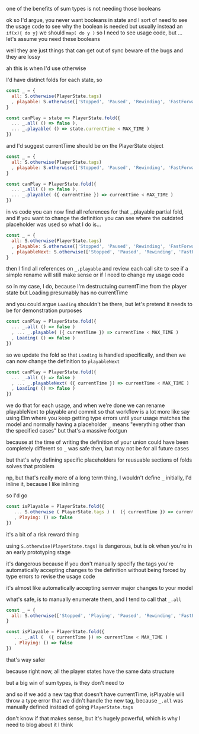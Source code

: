 one of the benefits of sum types is not needing those booleans

ok so I'd argue, you never want booleans in state
and I sort of need to see the usage code to see why the boolean is needed
but usually instead an `if(x){ do y}` we should `map( do y )`
so I need to see usage code, but ... let's assume you need these booleans

well they are just things that can get out of sync
beware of the bugs
and they are lossy

ah this is when I'd use otherwise

I'd have distinct folds for each state, so

```javascript
const _ = {
  all: S.otherwise(PlayerState.tags)
  , playable: S.otherwise(['Stopped', 'Paused', 'Rewinding', 'FastForwarding'])
}

const canPlay = state => PlayerState.fold({
  ... _.all( () => false ),
  ... _.playable( () => state.currentTime < MAX_TIME )
})
```

and I'd suggest currentTime should be on the PlayerState object

```javascript
const _ = {
  all: S.otherwise(PlayerState.tags)
  , playable: S.otherwise(['Stopped', 'Paused', 'Rewinding', 'FastForwarding'])
}

const canPlay = PlayerState.fold({
  ... _.all( () => false ),
  ... _.playable( ({ currentTime }) => currentTime < MAX_TIME )
})
```

in vs code you can now find all references for that _.playable partial fold, and if you want to
change the definition you can see where the outdated placeholder was used so what I do is...

```javascript
const _ = {
  all: S.otherwise(PlayerState.tags)
  , playable: S.otherwise(['Stopped', 'Paused', 'Rewinding', 'FastForwarding'])
  , playableNext: S.otherwise(['Stopped', 'Paused', 'Rewinding', 'FastForwarding', 'Loading'])
}
```

then I find all references on `_.playable` and review each call site to see if a simple rename will
still make sense or if I need to change my usage code

so in my case, I do, because I'm destructuing currentTime from the player state but Loading
presumably has no currentTime

and you could argue `Loading` shouldn't be there, but let's pretend it needs to be for demonstration
purposes

```javascript
const canPlay = PlayerState.fold({
  ... _.all( () => false )
  , ... _.playable( ({ currentTime }) => currentTime < MAX_TIME )
  , Loading( () => false )
})
```

so we update the fold so that `Loading` is handled specifically, and then we can now change the
definition to `playableNext`

```javascript
const canPlay = PlayerState.fold({
  ... _.all( () => false )
  , ... _.playableNext( ({ currentTime }) => currentTime < MAX_TIME )
  , Loading( () => false )
})
```

we do that for each usage, and when we're done we can rename playableNext to playable and commit
so that workflow is a lot more like say using Elm
where you keep getting type errors until your usage matches the model
and normally having a placeholder `_` means "everything other than the specified cases"
but that's a massive footgun

because at the time of writing the definition of your union could have been completely different so
`_` was safe then, but may not be for all future cases

but that's why defining specific placeholders for reusuable sections of folds solves that problem

np, but that's really more of a long term thing, I wouldn't define `_` initially, I'd inline it,
because I like inlining

so I'd go

```javascript
const isPlayable = PlayerState.fold({
   ... S.otherwise ( PlayerState.tags ) (  ({ currentTime }) => currentTime < MAX_TIME )
   , Playing: () => false
})
```

it's a bit of a risk reward thing

using `S.otherwise(PlayerState.tags)` is dangerous, but is ok when you're in an early prototyping
stage

it's dangerous because if you don't manually specify the tags you're automatically accepting changes
to the definition without being forced by type errors to revise the usage code

it's almost like automatically accepting semver major changes to your model

what's safe, is to manually enumerate them, and I tend to call that `_.all`

```javascript
const _ = {
  all: S.otherwise(['Stopped', 'Playing', 'Paused', 'Rewinding', 'FastForwarding'])
}

const isPlayable = PlayerState.fold({
   ... _.all (  ({ currentTime }) => currentTime < MAX_TIME )
   , Playing: () => false
})
```

that's way safer

because right now, all the player states have the same data structure

but a big win of sum types, is they don't need to

and so if we add a new tag that doesn't have currentTime, isPlayable will throw a type error that we
didn't handle the new tag, because `_.all` was manually defined instead of going `PlayerState.tags`

don't know if that makes sense, but it's hugely powerful, which is why I need to blog about it I
think
